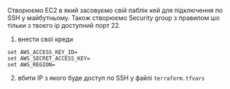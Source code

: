 Створюємо EC2 в який засовуємо свій паблік кей для підключення по SSH у майбутньому.
Також створюємо Security group з правилом шо тільки з твоєго ip доступний порт 22.



1. внести свої креди
```
set AWS_ACCESS_KEY_ID=
set AWS_SECRET_ACCESS_KEY=
set AWS_REGION=
```

2. вбити IP з якого буде доступ по SSH у файлі ```terraform.tfvars```